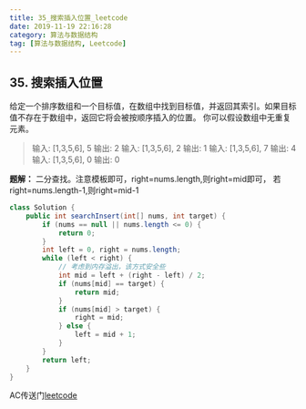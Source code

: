 ```yaml
---
title: 35_搜索插入位置_leetcode
date: 2019-11-19 22:16:28
category: 算法与数据结构
tag: [算法与数据结构, Leetcode]
---
```


## 35. 搜索插入位置

给定一个排序数组和一个目标值，在数组中找到目标值，并返回其索引。如果目标值不存在于数组中，返回它将会被按顺序插入的位置。
你可以假设数组中无重复元素。

>输入: [1,3,5,6], 5
输出: 2
输入: [1,3,5,6], 2
输出: 1
输入: [1,3,5,6], 7
输出: 4
输入: [1,3,5,6], 0
输出: 0


**题解：** 二分查找。注意模板即可，right=nums.length,则right=mid即可， 若right=nums.length-1,则right=mid-1

```java
class Solution {
    public int searchInsert(int[] nums, int target) {
        if (nums == null || nums.length <= 0) {
            return 0;
        }
        int left = 0, right = nums.length;
        while (left < right) {
            // 考虑到内存溢出，该方式安全些
            int mid = left + (right - left) / 2;
            if (nums[mid] == target) {
                return mid;
            }
            if (nums[mid] > target) {
                right = mid;
            } else {
                left = mid + 1;
            }
        }
        return left;
    }
}
```

AC传送门[leetcode](https://leetcode-cn.com/problems/search-insert-position/)